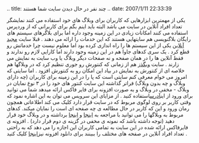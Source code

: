 .. title: چند نفر در حال دیدن سایت شما هستند .. date: 2007/1/11 22:33:39

یکی از مهمترین ابزارهایی که کاربران برای وبلاگ های خود استفاده می کنند
نمایشگر تعداد افراد آنلاین در سایت می باشد البته باید اینم بگم برای
کاربرانی که از وردپرس استفاده می کنند امکانات زیادی در این زمینه وجود
داره اما برای بلاگرهای سیستم های رایگان بلاگنویسی هم سایتهایی هستند که
این خدمات را ارائه می دهند . قبلا سایت [مجید
آنلاین](http://www.majidonline.com/) یکی از این سیستم ها را راه اندازی
کرده بود اما معلوم نیست چرا خدماتش رو قطع کرد . یک سری کدهای جاوا هم در
این زمینه وجود دارند اما کارایی لازم رو ندارند و فقط آنلاین ها را در
همان صفحه و نه صفحات دیگر وبلاگ یا وب سایت به نمایش می زارند . سایت
[وبگذز](http://webgozar.com/) هم از زمانی که کنتورش رو جوری تنظیم کرد که
در وبلاگها هم خلاصه ای از کنتورش به نمایش در بیاد این امکان رو به کنتورش
افزود . اما سایتی که امروز می خوام معرفی کنم سایتی است که پا را در این
زمینه برای کاربران (چه دارای وبلاگ و چه بدون وبلاگ) فراتر گذاشته این
سایت کنتور های خود را در ۳ نوع نمایان در وبلاگ - مخفی در وبلاگ و به صورت
افزونه برای فایر فاکس ارائه میدهد شما می توانید برای ورود از
این[آدرس](http://whos.amung.us/)استفاده کنید . از مزایای این سرویس می
توان به این اشاره نمود که وقتی کاربر بر روی لوگوی مربوط که در سایت قرار
دارد کلیک می کند اطلاعاتی همچون رمان ورود و این که کاربر در حال مطالعه ی
چه صفحه ای است را نمایان میکند. کدهای مربوط به وبلاگها را می توانید با
مراجعه به [اینجا](http://whos.amung.us/) و
[اینجا](http://whos.amung.us/customize) برداشته و در وبلاگ خود قرار دهید
(توجه داشته باشد که نمونه ی مخفی در گزینه ی دوم قرار دارد) . افزونه ی
فایرفاکس ارائه شده در این سایت به تمامی کاربران این اجازه را می دهد که
به راحتی تعداد افراد آنلاین در صفحه های مختلف را ببینند برای دانلود
افزونه نیز[اینجا](http://whos.amung.us/addons/whosamungusv150.xpi) کلیک
کنید .
